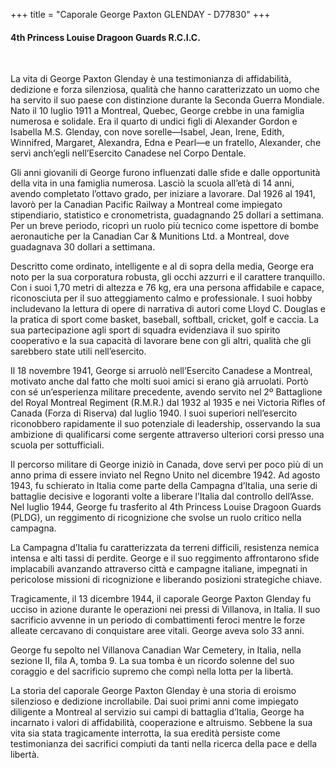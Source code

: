 +++
title = "Caporale George Paxton GLENDAY - D77830"
+++

#### 4th Princess Louise Dragoon Guards R.C.I.C.
<br>


La vita di George Paxton Glenday è una testimonianza di affidabilità, dedizione e forza silenziosa, qualità che hanno caratterizzato un uomo che ha servito il suo paese con distinzione durante la Seconda Guerra Mondiale.
Nato il 10 luglio 1911 a Montreal, Quebec, George crebbe in una famiglia numerosa e solidale. Era il quarto di undici figli di Alexander Gordon e Isabella M.S. Glenday, con nove sorelle—Isabel, Jean, Irene, Edith, Winnifred, Margaret, Alexandra, Edna e Pearl—e un fratello, Alexander, che servì anch’egli nell’Esercito Canadese nel Corpo Dentale.

Gli anni giovanili di George furono influenzati dalle sfide e dalle opportunità della vita in una famiglia numerosa. Lasciò la scuola all’età di 14 anni, avendo completato l’ottavo grado, per iniziare a lavorare. Dal 1926 al 1941, lavorò per la Canadian Pacific Railway a Montreal come impiegato stipendiario, statistico e cronometrista, guadagnando 25 dollari a settimana. Per un breve periodo, ricoprì un ruolo più tecnico come ispettore di bombe aeronautiche per la Canadian Car & Munitions Ltd. a Montreal, dove guadagnava 30 dollari a settimana.

Descritto come ordinato, intelligente e al di sopra della media, George era noto per la sua corporatura robusta, gli occhi azzurri e il carattere tranquillo. Con i suoi 1,70 metri di altezza e 76 kg, era una persona affidabile e capace, riconosciuta per il suo atteggiamento calmo e professionale. I suoi hobby includevano la lettura di opere di narrativa di autori come Lloyd C. Douglas e la pratica di sport come basket, baseball, softball, cricket, golf e caccia. La sua partecipazione agli sport di squadra evidenziava il suo spirito cooperativo e la sua capacità di lavorare bene con gli altri, qualità che gli sarebbero state utili nell’esercito.

Il 18 novembre 1941, George si arruolò nell’Esercito Canadese a Montreal, motivato anche dal fatto che molti suoi amici si erano già arruolati. Portò con sé un’esperienza militare precedente, avendo servito nel 2º Battaglione del Royal Montreal Regiment (R.M.R.) dal 1932 al 1935 e nei Victoria Rifles of Canada (Forza di Riserva) dal luglio 1940. I suoi superiori nell’esercito riconobbero rapidamente il suo potenziale di leadership, osservando la sua ambizione di qualificarsi come sergente attraverso ulteriori corsi presso una scuola per sottufficiali.

Il percorso militare di George iniziò in Canada, dove servì per poco più di un anno prima di essere inviato nel Regno Unito nel dicembre 1942.
Ad agosto 1943, fu schierato in Italia come parte della Campagna d’Italia, una serie di battaglie decisive e logoranti volte a liberare l’Italia dal controllo dell’Asse. Nel luglio 1944, George fu trasferito al 4th Princess Louise Dragoon Guards (PLDG), un reggimento di ricognizione che svolse un ruolo critico nella campagna.

La Campagna d’Italia fu caratterizzata da terreni difficili, resistenza nemica intensa e alti tassi di perdite. George e il suo reggimento affrontarono sfide implacabili avanzando attraverso città e campagne italiane, impegnati in pericolose missioni di ricognizione e liberando posizioni strategiche chiave.

Tragicamente, il 13 dicembre 1944, il caporale George Paxton Glenday fu ucciso in azione durante le operazioni nei pressi di Villanova, in Italia. Il suo sacrificio avvenne in un periodo di combattimenti feroci mentre le forze alleate cercavano di conquistare aree vitali. George aveva solo 33 anni.

George fu sepolto nel Villanova Canadian War Cemetery, in Italia, nella sezione II, fila A, tomba 9. La sua tomba è un ricordo solenne del suo coraggio e del sacrificio supremo che compì nella lotta per la libertà.

La storia del caporale George Paxton Glenday è una storia di eroismo silenzioso e dedizione incrollabile. Dai suoi primi anni come impiegato diligente a Montreal al servizio sui campi di battaglia d’Italia, George ha incarnato i valori di affidabilità, cooperazione e altruismo.
Sebbene la sua vita sia stata tragicamente interrotta, la sua eredità persiste come testimonianza dei sacrifici compiuti da tanti nella ricerca della pace e della libertà.
